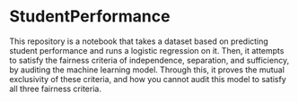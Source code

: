# StudentPerformance
This repository is a notebook that takes a dataset based on predicting student performance and runs a logistic regression on it. Then, it attempts to satisfy the fairness criteria of independence, separation, and sufficiency, by auditing the machine learning model. Through this, it proves the mutual exclusivity of these criteria, and how you cannot audit this model to satisfy all three fairness criteria.
